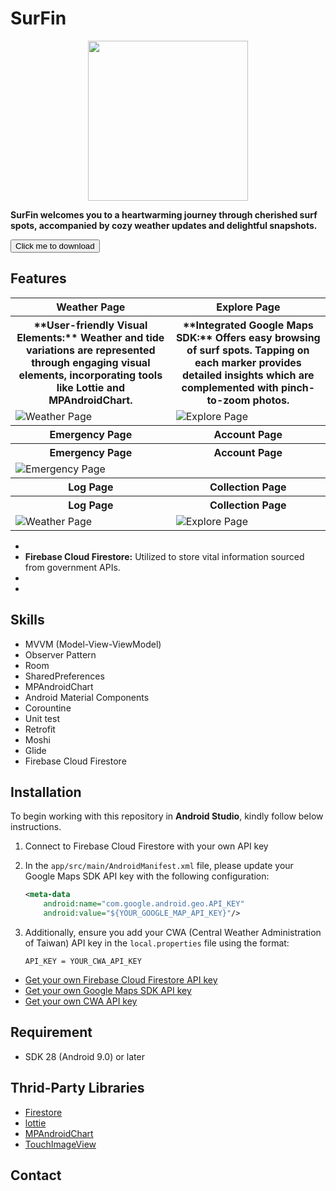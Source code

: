 # SurFin

<p align="center">
<img src="img_ref/surfin_square.png" width="256" height="256"/>
</p>

<p>
  <b>
SurFin welcomes you to a heartwarming journey through cherished surf spots, accompanied by cozy weather updates and delightful snapshots.  </b> 

<p><a href="https://drive.google.com/file/d/1fNcjAQN6MoF56KwMzYYFkQtj4jvAloU_/view?usp=share_link">
<button >
      Click me to download
    </button>
</a></p>


## Features

<table>
  <tr>
     <th>Weather Page</th>
     <th>Explore Page</th>
  </tr> 
  <tr>
     <th>**User-friendly Visual Elements:** Weather and tide variations are represented through engaging visual elements, incorporating tools like Lottie and MPAndroidChart.</th>
     <th>**Integrated Google Maps SDK:** Offers easy browsing of surf spots. Tapping on each marker provides detailed insights which are complemented with pinch-to-zoom photos.</th>
  </tr>

  <tr>
    <td>
           <img src="img_ref/RecordWeather.gif" style="max-width: 100%; height: auto;"  alt="Weather Page">
   </td>
   <td>
           <img src="img_ref/RecordExplore.gif"  style="max-width: 100%; height: auto;" alt="Explore Page">
   </td>

   <tr>
     <th>Emergency Page</th>
     <th>Account Page</th>
  </tr> 
   <tr>
     <th>Emergency Page</th>
     <th>Account Page</th>
  </tr>
   <td>
           <img src="img_ref/RecordEmergency.png" style="max-width: 200%; height: auto;"  alt="Emergency Page">
   </td>
  </tr>

 <tr>
     <th>Log Page</th>
     <th>Collection Page</th>
  </tr> 

   <tr>
     <th>Log Page</th>
     <th>Collection Page</th>
  </tr>
    <tr>
    <td>
           <img src="img_ref/RecordWeather.gif" style="max-width: 100%; height: auto;"  alt="Weather Page">
   </td>
   <td>
           <img src="img_ref/RecordExplore.gif"  style="max-width: 100%; height: auto;" alt="Explore Page">
   </td>

 </table>


- 
- **Firebase Cloud Firestore:** Utilized to store vital information sourced from government APIs.
- 
- 


## Skills

- MVVM (Model-View-ViewModel)
- Observer Pattern
- Room
- SharedPreferences
- MPAndroidChart
- Android Material Components
- Corountine
- Unit test
- Retrofit
- Moshi
- Glide
- Firebase Cloud Firestore





## Installation

To begin working with this repository in **Android Studio**, kindly follow below instructions.

1. Connect to Firebase Cloud Firestore with your own API key

2. In the `app/src/main/AndroidManifest.xml` file, please update your Google Maps SDK API key with the following configuration:

    ```xml
    <meta-data
        android:name="com.google.android.geo.API_KEY"
        android:value="${YOUR_GOOGLE_MAP_API_KEY}"/>
    ```

3. Additionally, ensure you add your CWA (Central Weather Administration of Taiwan) API key in the `local.properties` file using the format:

    ```
    API_KEY = YOUR_CWA_API_KEY
    ```

- [Get your own Firebase Cloud Firestore API key](https://console.firebase.google.com/u/0/)<br>
- [Get your own Google Maps SDK API key](https://developers.google.com/maps?hl=zh-tw)<br>
- [Get your own CWA API key](https://opendata.cwa.gov.tw/userLogin)<br>


## Requirement

- SDK 28 (Android 9.0) or later


## Thrid-Party Libraries
- [Firestore](https://firebase.google.com/products/firestore?gclid=Cj0KCQiA-qGNBhD3ARIsAO_o7ynVqh2xVTgG6WIKFSfdCN4x9lHJrit2kdCT99IfZPNxPPbbtPHr6qsaAv4lEALw_wcB&gclsrc=aw.ds)
- [lottie](https://lottiefiles.com)
- [MPAndroidChart](https://github.com/PhilJay/MPAndroidChart)
- [TouchImageView](https://github.com/MikeOrtiz/TouchImageView)


## Contact

